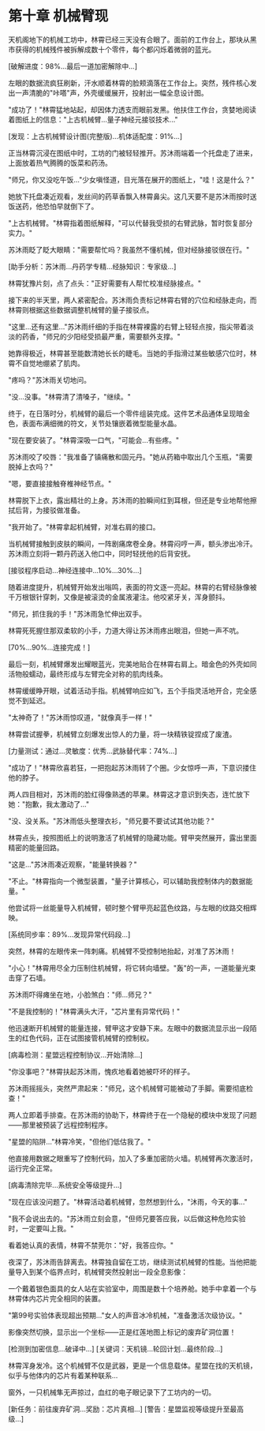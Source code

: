 # 第十章 机械臂现

天机阁地下的机械工坊中，林霄已经三天没有合眼了。面前的工作台上，那块从黑市获得的机械残件被拆解成数十个零件，每个都闪烁着微弱的蓝光。

[破解进度：98%...最后一道加密解除中...]

左眼的数据流疯狂刷新，汗水顺着林霄的脸颊滴落在工作台上。突然，残件核心发出一声清脆的"咔嗒"声，外壳缓缓展开，投射出一幅全息设计图。

"成功了！"林霄猛地站起，却因体力透支而眼前发黑。他扶住工作台，贪婪地阅读着图纸上的信息："上古机械臂...量子神经元接驳技术..."

[发现：上古机械臂设计图(完整版)...机体适配度：91%...]

正当林霄沉浸在图纸中时，工坊的门被轻轻推开。苏沐雨端着一个托盘走了进来，上面放着热气腾腾的饭菜和药汤。

"师兄，你又没吃午饭..."少女嗔怪道，目光落在展开的图纸上，"哇！这是什么？"

她放下托盘凑近观看，发丝间的药草香飘入林霄鼻尖。这几天要不是苏沐雨按时送饭送药，他恐怕早就倒下了。

"上古机械臂。"林霄指着图纸解释，"可以代替我受损的右臂武脉，暂时恢复部分实力。"

苏沐雨眨了眨大眼睛："需要帮忙吗？我虽然不懂机械，但对经脉接驳很在行。"

[助手分析：苏沐雨...丹药学专精...经脉知识：专家级...]

林霄犹豫片刻，点了点头："正好需要有人帮忙校准经脉接点。"

接下来的半天里，两人紧密配合。苏沐雨负责标记林霄右臂的穴位和经脉走向，而林霄则根据这些数据调整机械臂的量子接驳点。

"这里...还有这里..."苏沐雨纤细的手指在林霄裸露的右臂上轻轻点按，指尖带着淡淡的药香，"师兄的少阳经受损最严重，需要额外支撑。"

她靠得极近，林霄甚至能数清她长长的睫毛。当她的手指滑过某些敏感穴位时，林霄不自觉地绷紧了肌肉。

"疼吗？"苏沐雨关切地问。

"没...没事。"林霄清了清嗓子，"继续。"

终于，在日落时分，机械臂的最后一个零件组装完成。这件艺术品通体呈现暗金色，表面布满细微的符文，关节处镶嵌着微型能量水晶。

"现在要安装了。"林霄深吸一口气，"可能会...有些疼。"

苏沐雨咬了咬唇："我准备了镇痛散和固元丹。"她从药箱中取出几个玉瓶，"需要脱掉上衣吗？"

"嗯，要直接接触脊椎神经节点。"

林霄脱下上衣，露出精壮的上身。苏沐雨的脸瞬间红到耳根，但还是专业地帮他擦拭后背，为接驳做准备。

"我开始了。"林霄拿起机械臂，对准右肩的接口。

当机械臂接触到皮肤的瞬间，一阵剧痛席卷全身。林霄闷哼一声，额头渗出冷汗。苏沐雨立刻将一颗丹药送入他口中，同时轻抚他的后背安抚。

[接驳程序启动...神经连接中...10%...30%...]

随着进度提升，机械臂开始发出嗡鸣，表面的符文逐一亮起。林霄的右臂经脉像被千万根银针穿刺，又像是被滚烫的金属液灌注。他咬紧牙关，浑身颤抖。

"师兄，抓住我的手！"苏沐雨急忙伸出双手。

林霄死死握住那双柔软的小手，力道大得让苏沐雨疼出眼泪，但她一声不吭。

[70%...90%...连接完成！]

最后一刻，机械臂爆发出耀眼蓝光，完美地贴合在林霄右肩上。暗金色的外壳如同活物般蠕动，最终形成与左臂完全对称的肌肉线条。

林霄缓缓睁开眼，试着活动手指。机械臂响应如飞，五个手指灵活地开合，完全感觉不到延迟。

"太神奇了！"苏沐雨惊叹道，"就像真手一样！"

林霄尝试握拳，机械臂立刻爆发出惊人的力量，将一块精铁锭捏成了废渣。

[力量测试：通过...灵敏度：优秀...武脉替代率：74%...]

"成功了！"林霄欣喜若狂，一把抱起苏沐雨转了个圈。少女惊呼一声，下意识搂住他的脖子。

两人四目相对，苏沐雨的脸红得像熟透的苹果。林霄这才意识到失态，连忙放下她："抱歉，我太激动了..."

"没、没关系。"苏沐雨低头整理衣衫，"师兄要不要试试其他功能？"

林霄点头，按照图纸上的说明激活了机械臂的隐藏功能。臂甲突然展开，露出里面精密的能量回路。

"这是..."苏沐雨凑近观察，"能量转换器？"

"不止。"林霄指向一个微型装置，"量子计算核心，可以辅助我控制体内的数据能量。"

他尝试将一丝能量导入机械臂，顿时整个臂甲亮起蓝色纹路，与左眼的纹路交相辉映。

[系统同步率：89%...发现异常代码段...]

突然，林霄的左眼传来一阵刺痛。机械臂不受控制地抬起，对准了苏沐雨！

"小心！"林霄用尽全力压制住机械臂，将它转向墙壁。"轰"的一声，一道能量光束击穿了石墙。

苏沐雨吓得瘫坐在地，小脸煞白："师...师兄？"

"不是我控制的！"林霄满头大汗，"芯片里有异常代码！"

他迅速断开机械臂的能量连接，臂甲这才安静下来。左眼中的数据流显示出一段陌生的红色代码，正在试图接管机械臂的控制权。

[病毒检测：星盟远程控制协议...开始清除...]

"你没事吧？"林霄扶起苏沐雨，愧疚地看着她被吓坏的样子。

苏沐雨摇摇头，突然严肃起来："师兄，这个机械臂可能被动了手脚。需要彻底检查！"

两人立即着手排查。在苏沐雨的协助下，林霄终于在一个隐秘的模块中发现了问题——那里被预装了远程控制程序。

"星盟的陷阱..."林霄冷笑，"但他们低估我了。"

他直接用数据之眼重写了控制代码，加入了多重加密防火墙。机械臂再次激活时，运行完全正常。

[病毒清除完毕...系统安全等级提升...]

"现在应该没问题了。"林霄活动着机械臂，忽然想到什么，"沐雨，今天的事..."

"我不会说出去的。"苏沐雨立刻会意，"但师兄要答应我，以后做这种危险实验时，一定要叫上我。"

看着她认真的表情，林霄不禁莞尔："好，我答应你。"

夜深了，苏沐雨告辞离去。林霄独自留在工坊，继续测试机械臂的性能。当他把能量导入到某个临界点时，机械臂突然投射出一段全息影像：

一个戴着银色面具的女人站在实验室中，周围是数十个培养舱。她手中拿着一个与林霄体内芯片完全相同的装置。

"第99号实验体表现超出预期..."女人的声音冰冷机械，"准备激活次级协议。"

影像突然切换，显示出一个坐标——正是红莲地图上标记的废弃矿洞位置！

[检测到加密信息...破译中...]
[关键词：天机镜...轮回计划...最终阶段...]

林霄浑身发冷。这个机械臂不仅是武器，更是一个信息载体。星盟在找的天机镜，似乎与他体内的芯片有着某种联系...

窗外，一只机械隼无声掠过，血红的电子眼记录下了工坊内的一切。

[新任务：前往废弃矿洞...奖励：芯片真相...]
[警告：星盟监视等级提升至最高级...]